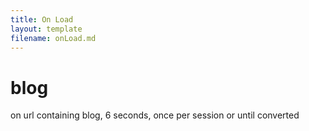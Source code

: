 ```yaml
---
title: On Load
layout: template
filename: onLoad.md
--- 
```


<!-- Robs cookie deleter capture code -->
<script>
	
var runDeleteCookie = true;	
	
if(runDeleteCookie){	
	
let COOKIESTODELETE = ["ap3c", "ap3converted", "ap3dm", "ap3sess"];
	
let delete_cookie = function(name) {
    document.cookie = name +'=; Path=/; Expires=Thu, 01 Jan 1970 00:00:01 GMT;';
	console.log("Deleted ", name, "cookie");
};

COOKIESTODELETE.forEach((name) => delete_cookie(name));
	
	runDeleteCookie = false;
	}
	
</script>


<!-- Ortto robert capture code -->
<script>
    window.ap3c = window.ap3c || {};
    var ap3c = window.ap3c;
    ap3c.cmd = ap3c.cmd || [];
    ap3c.cmd.push(function() {
        ap3c.init('YdOVzkqoVlq0G5Pscm9iZXJ0', 'https://testsubdomain.robs2.qa.lulzderp.com/');
        ap3c.track({v: 0});
    });
    ap3c.activity = function(act) { ap3c.act = (ap3c.act || []); ap3c.act.push(act); };
    var s, t; s = document.createElement('script'); s.type = 'text/javascript'; s.src = "https://testsubdomain.robs2.qa.lulzderp.com/app.js";
    t = document.getElementsByTagName('script')[0]; t.parentNode.insertBefore(s, t);
</script>


# blog

on url containing blog, 6 seconds, once per session or until converted
